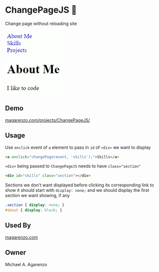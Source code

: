 # ChangePageJS &#128195;

Change page without reloading site

![GIF of ChangePageJS in action](/media/ChangePageJS.gif)

## Demo

[magarenzo.com/projects/ChangePageJS/](https://magarenzo.com/projects/ChangePageJS/)

## Usage

Use `onclick` event of `a` element to pass in `id` of `<div>` we want to display

```html
<a onclick="changePage(event, 'skills');">Skills</a>
```

`<div>` being passed to `ChangePageJS` needs to have `class="section"`

```html
<div id="skills" class="section"></div>
```

Sections we don't want displayed before clicking its corresponding link to show it should start with `display: none;` and we should display the first section we want showing, if any

```css
.section { display: none; }
#about { display: block; }
```

## Used By

[magarenzo.com](https://magarenzo.com)

## Owner

Michael A. Agarenzo

